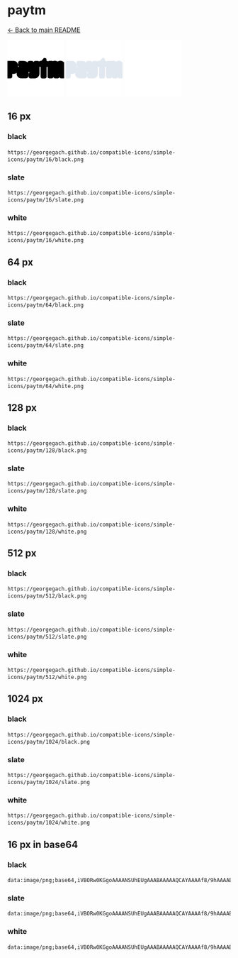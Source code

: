 # paytm

[← Back to main README](../../README.md)


<img src="./128/black.png" width="128" alt="paytm black icon" />
<img src="./128/slate.png" width="128" alt="paytm slate icon" />
<img src="./128/white.png" width="128" alt="paytm white icon" />

## 16 px

### black
```
https://georgegach.github.io/compatible-icons/simple-icons/paytm/16/black.png
```

### slate
```
https://georgegach.github.io/compatible-icons/simple-icons/paytm/16/slate.png
```

### white
```
https://georgegach.github.io/compatible-icons/simple-icons/paytm/16/white.png
```

## 64 px

### black
```
https://georgegach.github.io/compatible-icons/simple-icons/paytm/64/black.png
```

### slate
```
https://georgegach.github.io/compatible-icons/simple-icons/paytm/64/slate.png
```

### white
```
https://georgegach.github.io/compatible-icons/simple-icons/paytm/64/white.png
```

## 128 px

### black
```
https://georgegach.github.io/compatible-icons/simple-icons/paytm/128/black.png
```

### slate
```
https://georgegach.github.io/compatible-icons/simple-icons/paytm/128/slate.png
```

### white
```
https://georgegach.github.io/compatible-icons/simple-icons/paytm/128/white.png
```

## 512 px

### black
```
https://georgegach.github.io/compatible-icons/simple-icons/paytm/512/black.png
```

### slate
```
https://georgegach.github.io/compatible-icons/simple-icons/paytm/512/slate.png
```

### white
```
https://georgegach.github.io/compatible-icons/simple-icons/paytm/512/white.png
```

## 1024 px

### black
```
https://georgegach.github.io/compatible-icons/simple-icons/paytm/1024/black.png
```

### slate
```
https://georgegach.github.io/compatible-icons/simple-icons/paytm/1024/slate.png
```

### white
```
https://georgegach.github.io/compatible-icons/simple-icons/paytm/1024/white.png
```

## 16 px in base64

### black
```
data:image/png;base64,iVBORw0KGgoAAAANSUhEUgAAABAAAAAQCAYAAAAf8/9hAAAABmJLR0QA/wD/AP+gvaeTAAAAsUlEQVQ4je3QuUqDURQE4O9f0Cyuram09RV8njymELDyAUKqiFtnIAuJollsJpDGKpYZODDn3MvMMBzwLzjPQBMn4Weo0cItHsNbaKOBqsAHPjHEDSqMcJ23owi1scEPvlBgVuQ4xSSf6uxXKPEetxJrLJPwFM0yywbHib3YEV2GD+L6iu9MA8VW4AkPiV/FaYpZBFZ/FVjjDV28oJNCn3GJOe4xxgV6uItoP+UesC9+AQdrK3hSAqY2AAAAAElFTkSuQmCC
```

### slate
```
data:image/png;base64,iVBORw0KGgoAAAANSUhEUgAAABAAAAAQCAYAAAAf8/9hAAAABmJLR0QA/wD/AP+gvaeTAAABBElEQVQ4je3RwS4DYQDE8f98u7pKFCtZBwctbl7BwdN4LW8ikXgGkQiiJXtpm2ppq939xqFnJ3Hid59kMgP/fkwPw+E2wHGev/V6vWaWZUlRFO/3g0HrJM+nZVk2lso6IrlMPT0HCCFoNtuv222W6pajPoEZ+JHIESLBGiB3BP0IDaEUvAkYaYk1R4joSYrYw4xBHcQGIsXUIjSND4VfgYD1KSkaqlU4biEVAcBgQybRwpoiHIljQYVkpDvL86jYw15gL5DWAQWAAE8yNzE6ESSCKGtsMcEYXH83Yor84hguqpB011wdANuWnrF3sT5QvEIa2eyo5hpxtmrlW6JPf/nkv+EL2HZ7Gqk1SRMAAAAASUVORK5CYII=
```

### white
```
data:image/png;base64,iVBORw0KGgoAAAANSUhEUgAAABAAAAAQCAYAAAAf8/9hAAAABmJLR0QA/wD/AP+gvaeTAAAAv0lEQVQ4je3Qu0pDARAE0HOTi+ahibZaaZtf8Hv8TEGw8gPESvHVRdAbfOBrbDZlCrHNwMIMDLOzyxr/R5JpkmnxYZKt4pMkbZJRklmS8+KjJOMkgyT9Jskcb7jCIfp4xAHm2ECLMYJPvKPBokkSdHguU1t6Dz08YFD8B19VfhvD3vISbGKC19JdmYPL2nqHj5oBmmXANc6qfr82dVhUwPeqH7a4xzFusY8pbrCLF5zgCTs4xVGFXmC2KniNP+AXq6NbSHNKu04AAAAASUVORK5CYII=
```

